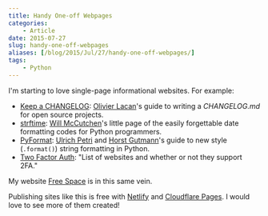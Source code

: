 ```yaml
---
title: Handy One-off Webpages
categories:
    - Article
date: 2015-07-27
slug: handy-one-off-webpages
aliases: [/blog/2015/Jul/27/handy-one-off-webpages/]
tags:
    - Python
---
```


I'm starting to love single-page informational websites. For example:

* [Keep a CHANGELOG](http://keepachangelog.com): [Olivier Lacan](http://olivierlacan.com/ "Olivier Lacan")'s guide to writing a _CHANGELOG.md_ for open source projects.
* [strftime](http://strftime.org): [Will McCutchen](https://twitter.com/mccutchen "Will McCutchen (@mccutchen) | Twitter")'s little page of the easily forgettable date formatting codes for Python programmers.
* [PyFormat](http://pyformat.info): [Ulrich Petri](https://twitter.com/ulope "Ulrich Petri (@ulope) | Twitter") and [Horst Gutmann](https://github.com/zerok "zerok (Horst Gutmann) Âˇ GitHub")'s guide to new style (`.format()`) string formatting in Python.
* [Two Factor Auth](https://twofactorauth.org): "List of websites and whether or not they support 2FA."

My website [Free Space](https://freespace.tdhopper.com) is in this same vein.

Publishing sites like this is free with [Netlify](https://netlify.com) and [Cloudflare Pages](https://pages.cloudflare.com). I would love to see more of them created!

